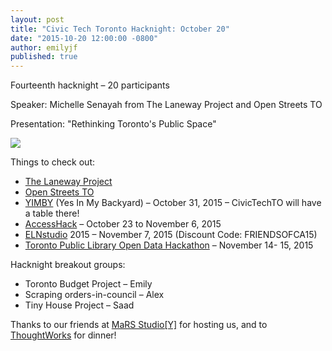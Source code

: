 ```yaml
---
layout: post
title: "Civic Tech Toronto Hacknight: October 20"
date: "2015-10-20 12:00:00 -0800"
author: emilyjf
published: true
---
```

Fourteenth hacknight – 20 participants

Speaker: Michelle Senayah from The Laneway Project and Open Streets TO

Presentation: "Rethinking Toronto's Public Space"

![]({{site.baseurl}}/media/600_443282086.jpeg)

Things to check out:

* [The Laneway Project][laneway-project]
* [Open Streets TO][openstreets]
* [YIMBY][yimby] (Yes In My Backyard) – October 31, 2015 – CivicTechTO will have a table there!
* [AccessHack][accesshack] – October 23 to November 6, 2015
* [ELNstudio][elnstudio] 2015 – November 7, 2015 (Discount Code: FRIENDSOFCA15)
* [Toronto Public Library Open Data Hackathon][library] – November 14- 15, 2015

Hacknight breakout groups:

* Toronto Budget Project – Emily
* Scraping orders-in-council – Alex
* Tiny House Project – Saad

Thanks to our friends at [MaRS Studio[Y]][studioy] for hosting us, and to [ThoughtWorks][thoughtworks] for dinner!

[laneway-project]: http://thelanewayproject.ca/
[openstreets]: http://www.openstreetsto.org/
[yimby]: http://www.yimbytoronto.org/
[accesshack]: http://www.accesshack.ca/
[elnstudio]: http://www.elnonline.ca/elnstudio-2015/
[library]: http://www.torontopubliclibrary.ca/hackathon/
[studioy]: https://www.marsdd.com/systems-change/studio-y/studio-y-fellowship/
[thoughtworks]: http://thoughtworks.com/
